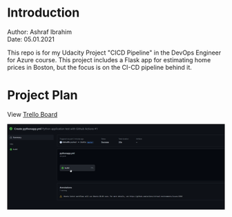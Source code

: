 # Introduction

Author: Ashraf Ibrahim <br>
Date: 05.01.2021 <br>

This repo is for my Udacity Project "CICD Pipeline" in the DevOps Engineer for Azure course.  This project includes a Flask app for estimating home prices in Boston, but the focus is on the CI-CD pipeline behind it. 



# Project Plan


View [Trello Board](https://trello.com/b/R4aXBL3X/cicd) 


![image-20210106075625422](README.assets/image-20210106075625422.png)